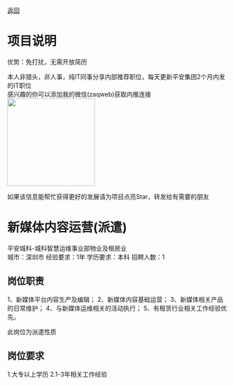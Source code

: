 [返回](../)

# 项目说明

优势：免打扰，无需开放简历

本人非猎头，非人事，纯IT同事分享内部推荐职位，每天更新平安集团2个月内发的IT职位  
感兴趣的你可以添加我的微信(zaqweb)获取内推连接  
<img src="https://github.com/zaqweb/PA-IT-JOBS/blob/master/WechatICode.jpeg"  height="200" width="200">

如果该信息能帮忙获得更好的发展请为项目点亮Star，转发给有需要的朋友

# 新媒体内容运营(派遣)
平安城科-城科智慧运维事业部物业及租房业  
城市：深圳市 经验要求：1年 学历要求：本科  招聘人数：1

## 岗位职责
1、新媒体平台内容生产及编辑； 
2、新媒体内容基础运营； 
3、新媒体相关产品的日常维护； 
4、与新媒体运维相关的活动执行； 
5、有租赁行业相关工作经验优先。

此岗位为派遣性质

## 岗位要求
1.大专以上学历
2.1-3年相关工作经验




